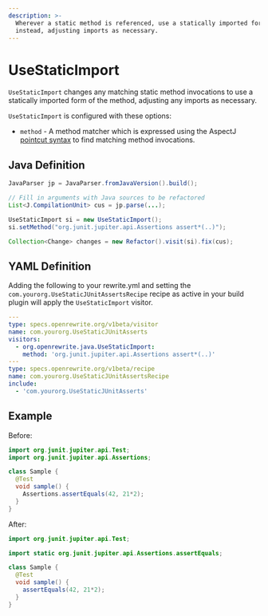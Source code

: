 ```yaml
---
description: >-
  Wherever a static method is referenced, use a statically imported form of it
  instead, adjusting imports as necessary.
---
```


# UseStaticImport
`UseStaticImport` changes any matching static method invocations to use a statically imported form of the method, adjusting any imports as necessary. 

`UseStaticImport` is configured with these options:

* `method` - A method matcher  which is expressed using the AspectJ [pointcut syntax](https://www.eclipse.org/aspectj/doc/next/progguide/language-joinPoints.html) to find matching method invocations. 

## Java Definition

```java
JavaParser jp = JavaParser.fromJavaVersion().build();

// Fill in arguments with Java sources to be refactored
List<J.CompilationUnit> cus = jp.parse(...);

UseStaticImport si = new UseStaticImport();
si.setMethod("org.junit.jupiter.api.Assertions assert*(..)");

Collection<Change> changes = new Refactor().visit(si).fix(cus);
```

## YAML Definition
Adding the following to your rewrite.yml and setting the `com.yourorg.UseStaticJUnitAssertsRecipe` recipe as active in your build plugin will apply the `UseStaticImport` visitor.

```yaml
---
type: specs.openrewrite.org/v1beta/visitor
name: com.yourorg.UseStaticJUnitAsserts
visitors:
  - org.openrewrite.java.UseStaticImport:
    method: 'org.junit.jupiter.api.Assertions assert*(..)'
---
type: specs.openrewrite.org/v1beta/recipe
name: com.yourorg.UseStaticJUnitAssertsRecipe
include:
  - 'com.yourorg.UseStaticJUnitAsserts'
```

## Example

Before:

```java
import org.junit.jupiter.api.Test;
import org.junit.jupiter.api.Assertions;

class Sample {
  @Test
  void sample() {
    Assertions.assertEquals(42, 21*2);
  }
}
```

After:

```java
import org.junit.jupiter.api.Test;

import static org.junit.jupiter.api.Assertions.assertEquals;

class Sample {
  @Test
  void sample() {
    assertEquals(42, 21*2);
  }
}
```

